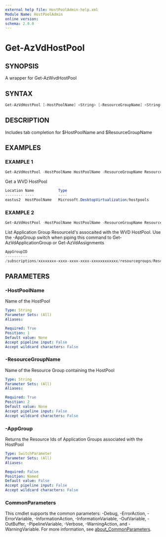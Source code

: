 ```yaml
---
external help file: HostPoolAdmin-help.xml
Module Name: HostPoolAdmin
online version:
schema: 2.0.0
---
```


# Get-AzVdHostPool

## SYNOPSIS
A wrapper for Get-AzWvdHostPool

## SYNTAX

```powershell
Get-AzVdHostPool [-HostPoolName] <String> [-ResourceGroupName] <String> [-AppGroup] [<CommonParameters>]
```

## DESCRIPTION
Includes tab completion for $HostPoolName and $ResourceGroupName

## EXAMPLES

### EXAMPLE 1
```powershell
Get-AzVdHostPool -HostPoolName HostPoolName -ResourceGroupName ResourceGroupName
```

Get a WVD HostPool

```powershell
Location Name           Type
-------- ----           ----
eastus2  HostPoolName   Microsoft.DesktopVirtualization/hostpools
```

### EXAMPLE 2
```powershell
Get-AzVdHostPool -HostPoolName HostPoolName -ResourceGroupName ResourceGroupName -AppGroup
```

List Application Group ResourceId's assocaited with the WVD HostPool.
Use the -AppGroup switch when piping
this command to Get-AzVdApplicationGroup or Get-AzVdAssignments

```powershell
AppGroupID
----------
/subscriptions/xxxxxxxx-xxxx-xxxx-xxxx-xxxxxxxxxxxx/resourcegroups/ResourceGroupName/providers/Microsoft.DesktopVirtualization/applicationgroups/ApplicationGroupName
```

## PARAMETERS

### -HostPoolName
Name of the HostPool

```yaml
Type: String
Parameter Sets: (All)
Aliases:

Required: True
Position: 1
Default value: None
Accept pipeline input: False
Accept wildcard characters: False
```

### -ResourceGroupName
Name of the Resource Group containing the HostPool

```yaml
Type: String
Parameter Sets: (All)
Aliases:

Required: True
Position: 2
Default value: None
Accept pipeline input: False
Accept wildcard characters: False
```

### -AppGroup
Returns the Resource Ids of Application Groups associated with the HostPool

```yaml
Type: SwitchParameter
Parameter Sets: (All)
Aliases:

Required: False
Position: Named
Default value: False
Accept pipeline input: False
Accept wildcard characters: False
```

### CommonParameters
This cmdlet supports the common parameters: -Debug, -ErrorAction, -ErrorVariable, -InformationAction, -InformationVariable, -OutVariable, -OutBuffer, -PipelineVariable, -Verbose, -WarningAction, and -WarningVariable. For more information, see [about_CommonParameters](http://go.microsoft.com/fwlink/?LinkID=113216).

